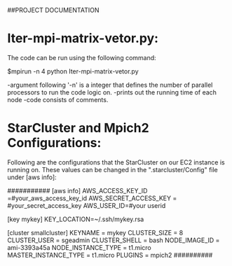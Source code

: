 ##PROJECT DOCUMENTATION

# Iter-mpi-matrix-vetor.py:
The code can be run using the following command:


$mpirun -n 4 python Iter-mpi-matrix-vetor.py

-argument following '-n' is a integer that defines the number of parallel processors to run the code logic on.
-prints out the running time of each node
-code consists of comments.


# StarCluster and Mpich2 Configurations:
Following are the configurations that the StarCluster on our EC2 instance is running on. These values can be changed in the ".starcluster/Config" file under [aws info]:

###########
[aws info]
AWS_ACCESS_KEY_ID =#your_aws_access_key_id
AWS_SECRET_ACCESS_KEY = #your_secret_access_key
AWS_USER_ID=#your userid

[key mykey]
KEY_LOCATION=~/.ssh/mykey.rsa

[cluster smallcluster]
KEYNAME = mykey
CLUSTER_SIZE = 8
CLUSTER_USER = sgeadmin
CLUSTER_SHELL = bash
NODE_IMAGE_ID = ami-3393a45a
NODE_INSTANCE_TYPE = t1.micro
MASTER_INSTANCE_TYPE = t1.micro
PLUGINS = mpich2
##########







